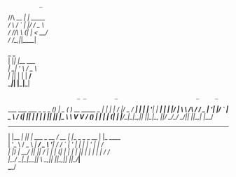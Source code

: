               _                                                          
  /\/\   __ _| | _____                                                   
 /    \ / _` | |/ / _ \                                                  
/ /\/\ \ (_| |   <  __/                                                  
\/    \/\__,_|_|\_\___|                                                  
                                                                         
 _   _                                                                   
| |_| |__   ___                                                          
| __| '_ \ / _ \                                                         
| |_| | | |  __/                                                         
 \__|_| |_|\___|                                                         
                                                                         
                          _ _         _                         _     _  
 ___  ___  ___ _   _ _ __(_) |_ _   _( )__  __      _____  _ __| | __| | 
/ __|/ _ \/ __| | | | '__| | __| | | |/ __| \ \ /\ / / _ \| '__| |/ _` | 
\__ \  __/ (__| |_| | |  | | |_| |_| |\__ \  \ V  V / (_) | |  | | (_| | 
|___/\___|\___|\__,_|_|  |_|\__|\__, ||___/   \_/\_/ \___/|_|  |_|\__,_| 
                                |___/                                    
 _          _   _                ____  _                 _               
| |__   ___| |_| |_ ___ _ __    / __ \| |__  _   _ _ __ | |_ ____        
| '_ \ / _ \ __| __/ _ \ '__|  / / _` | '_ \| | | | '_ \| __|_  /        
| |_) |  __/ |_| ||  __/ |    | | (_| | | | | |_| | | | | |_ / /         
|_.__/ \___|\__|\__\___|_|     \ \__,_|_| |_|\__,_|_| |_|\__/___|        
                                \____/                                   
